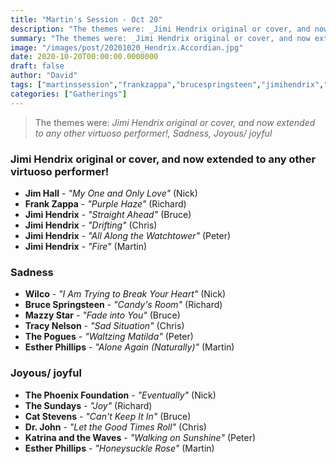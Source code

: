 ```yaml
---
title: "Martin's Session - Oct 20"
description: "The themes were: _Jimi Hendrix original or cover, and now extended to any other virtuoso performer!, Sadness, Joyous/ joyful_"
summary: "The themes were: _Jimi Hendrix original or cover, and now extended to any other virtuoso performer!, Sadness, Joyous/ joyful_"
image: "/images/post/20201020_Hendrix.Accordian.jpg"
date: 2020-10-20T00:00:00.0000000
draft: false
author: "David"
tags: ["martinssession","frankzappa","brucespringsteen","jimihendrix","jimihendrix","jimihendrix","jimihendrix","wilco","mazzystar","thesundays","thephoenixfoundation","catstevens","estherphillips","estherphillips","drjohn","jimhall","thepogues","tracynelson","katrinaandthewaves"]
categories: ["Gatherings"]
---
```

> The themes were: _Jimi Hendrix original or cover, and now extended to any other virtuoso performer!, Sadness, Joyous/ joyful_
### Jimi Hendrix original or cover, and now extended to any other virtuoso performer!
- **Jim Hall** - _"My One and Only Love"_ (Nick)
- **Frank Zappa** - _"Purple Haze"_ (Richard)
- **Jimi Hendrix** - _"Straight Ahead"_ (Bruce)
- **Jimi Hendrix** - _"Drifting"_ (Chris)
- **Jimi Hendrix** - _"All Along the Watchtower"_ (Peter)
- **Jimi Hendrix** - _"Fire"_ (Martin)
### Sadness
- **Wilco** - _"I Am Trying to Break Your Heart"_ (Nick)
- **Bruce Springsteen** - _"Candy's Room"_ (Richard)
- **Mazzy Star** - _"Fade into You"_ (Bruce)
- **Tracy Nelson** - _"Sad Situation"_ (Chris)
- **The Pogues** - _"Waltzing Matilda"_ (Peter)
- **Esther Phillips** - _"Alone Again (Naturally)"_ (Martin)
### Joyous/ joyful
- **The Phoenix Foundation** - _"Eventually"_ (Nick)
- **The Sundays** - _"Joy"_ (Richard)
- **Cat Stevens** - _"Can't Keep It In"_ (Bruce)
- **Dr. John** - _"Let the Good Times Roll"_ (Chris)
- **Katrina and the Waves** - _"Walking on Sunshine"_ (Peter)
- **Esther Phillips** - _"Honeysuckle Rose"_ (Martin)
